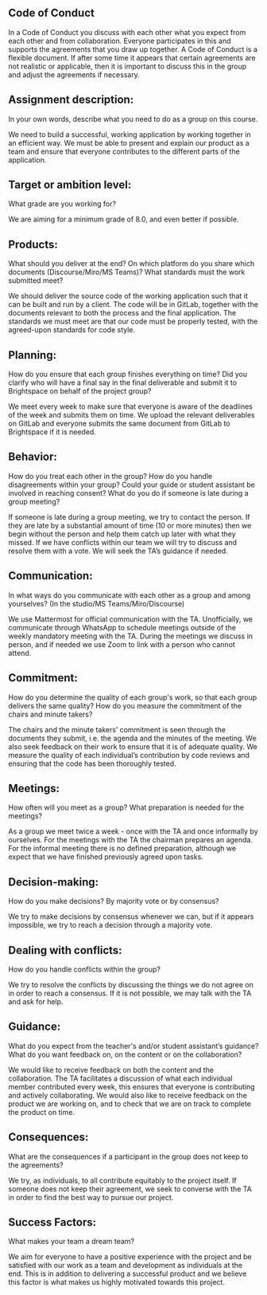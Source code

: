 ## Code of Conduct
In a Code of Conduct you discuss with each other what you expect from each other and from collaboration. Everyone participates in this and supports the agreements that you draw up together. A Code of Conduct is a flexible document. If after some time it appears that certain agreements are not realistic or applicable, then it is important to discuss this in the group and adjust the agreements if necessary.

## Assignment description:
In your own words, describe what you need to do as a group on this course.

We need to build a successful, working application by working together in an efficient way. We must be able to present and explain our product as a team and ensure that everyone contributes to the different parts of the application.  

## Target or ambition level: 
What grade are you working for?

We are aiming for a minimum grade of 8.0, and even better if possible. 

## Products:
What should you deliver at the end? On which platform do you share which documents (Discourse/Miro/MS Teams)? What standards must the work submitted meet?

We should deliver the source code of the working application such that it can be built and run by a client. The code will be in GitLab, together with the documents relevant to both the process and the final application. The standards we must meet are that our code must be properly tested, with the agreed-upon standards for code style. 

## Planning:
How do you ensure that each group finishes everything on time? Did you clarify who will have a final say in the final deliverable and submit it to Brightspace on behalf of the project group?

We meet every week to make sure that everyone is aware of the deadlines of the week and submits them on time. We upload the relevant deliverables on GitLab and everyone submits the same document from GitLab to Brightspace if it is needed. 

## Behavior:
How do you treat each other in the group? How do you handle disagreements within your group? Could your guide or student assistant be involved in reaching consent? What do you do if someone is late during a group meeting?
 
If someone is late during a group meeting, we try to contact the person. If they are late by a substantial amount of time (10 or more minutes) then we begin without the person and help them catch up later with what they missed. If we have conflicts within our team we will try to discuss and resolve them with a vote. We will seek the TA’s guidance if needed. 

## Communication:
In what ways do you communicate with each other as a group and among yourselves? (In the studio/MS Teams/Miro/Discourse)

We use Mattermost for official communication with the TA. Unofficially, we communicate through WhatsApp to schedule meetings outside of the weekly mandatory meeting with the TA. During the meetings we discuss in person, and if needed we use Zoom to link with a person who cannot attend.

## Commitment:
How do you determine the quality of each group's work, so that each group delivers the same quality?
How do you measure the commitment of the chairs and minute takers?

The chairs and the minute takers’ commitment is seen through the documents they submit, i.e. the agenda and the minutes of the meeting. We also seek feedback on their work to ensure that it is of adequate quality. We measure the quality of each individual’s contribution by code reviews and ensuring that the code has been thoroughly tested.

## Meetings:
How often will you meet as a group? What preparation is needed for the meetings?

As a group we meet twice a week - once with the TA and once informally by ourselves. For the meetings with the TA the chairman prepares an agenda. For the informal meeting there is no defined preparation, although we expect that we have finished previously agreed upon tasks. 

## Decision-making:
How do you make decisions? By majority vote or by consensus?

We try to make decisions by consensus whenever we can, but if it appears impossible, we try to reach a decision through a majority vote.

## Dealing with conflicts:
How do you handle conflicts within the group?

We try to resolve the conflicts by discussing the things we do not agree on in order to reach a consensus. If it is not possible, we may talk with the TA and ask for help.

## Guidance:
What do you expect from the teacher's and/or student assistant’s guidance? What do you want feedback on, on the content or on the collaboration?

We would like to receive feedback on both the content and the collaboration. The TA facilitates a discussion of what each individual member contributed every week, this ensures that everyone is contributing and actively collaborating. We would also like to receive feedback on the product we are working on, and to check that we are on track to complete the product on time. 

## Consequences:
What are the consequences if a participant in the group does not keep to the agreements?

We try, as individuals, to all contribute equitably to the project itself. If someone does not keep their agreement, we seek to converse with the TA in order to find the best way to pursue our project.

## Success Factors:
What makes your team a dream team?

We aim for everyone to have a positive experience with the project and be satisfied with our work as a team and development as individuals at the end. This is in addition to delivering a successful product and we believe this factor is what makes us highly motivated towards this project. 
